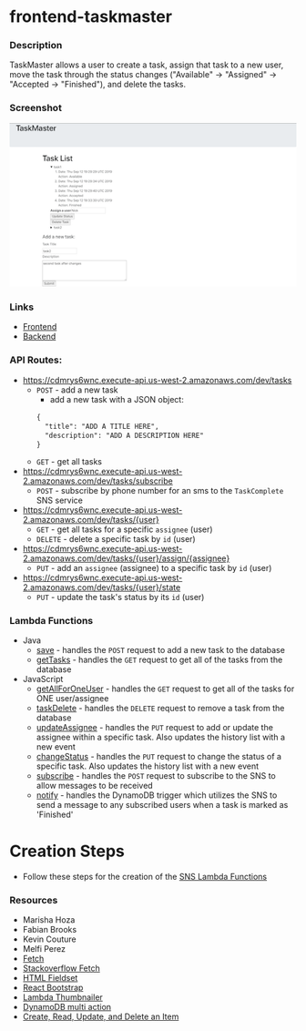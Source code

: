 # frontend-taskmaster

### Description
TaskMaster allows a user to create a task, assign that task to a new user, move the task through the status changes ("Available" -> "Assigned" -> "Accepted -> "Finished"), and delete the tasks.

### Screenshot
![screenshot](./frontend-taskmaster/src/assets/taskmaster.png)

### Links
* [Frontend](http://taskmaster-np.s3-website-us-west-2.amazonaws.com/)
* [Backend](https://cdmrys6wnc.execute-api.us-west-2.amazonaws.com/dev/tasks)

### API Routes:
* https://cdmrys6wnc.execute-api.us-west-2.amazonaws.com/dev/tasks
  * `POST` - add a new task
    * add a new task with a JSON object:
    ```
    {
      "title": "ADD A TITLE HERE",
      "description": "ADD A DESCRIPTION HERE"
    }
    ```
  * `GET` - get all tasks
* https://cdmrys6wnc.execute-api.us-west-2.amazonaws.com/dev/tasks/subscribe
  * `POST` - subscribe by phone number for an sms to the `TaskComplete` SNS service
* https://cdmrys6wnc.execute-api.us-west-2.amazonaws.com/dev/tasks/{user}
  * `GET` - get all tasks for a specific `assignee` (user)
  * `DELETE` - delete a specific task by `id` (user)
* https://cdmrys6wnc.execute-api.us-west-2.amazonaws.com/dev/tasks/{user}/assign/{assignee}
  * `PUT` - add an `assignee` (assignee) to a specific task by `id` (user)
* https://cdmrys6wnc.execute-api.us-west-2.amazonaws.com/dev/tasks/{user}/state
  * `PUT` - update the task's status by its `id` (user)

### Lambda Functions
* Java
  * [save](./lambda-dynamo/src/main/java/lambda/dynamo/Library.java) - handles the `POST` request to add a new task to the database
  * [getTasks](./lambda-dynamo/src/main/java/lambda/dynamo/Library.java) - handles the `GET` request to get all of the tasks from the database
* JavaScript
  * [getAllForOneUser](./lambda-dynamo-events/oneUser.js) - handles the `GET` request to get all of the tasks for ONE user/assignee
  * [taskDelete](./lambda-dynamo-events/delete.js) - handles the `DELETE` request to remove a task from the database
  * [updateAssignee](./lambda-dynamo-events/assignee.js) - handles the `PUT` request to add or update the assignee within a specific task. Also updates the history list with a new event
  * [changeStatus](./lambda-dynamo-events/status.js) - handles the `PUT` request to change the status of a specific task. Also updates the history list with a new event
  * [subscribe](./lambda-sns/subscribe.js) - handles the `POST` request to subscribe to the SNS to allow messages to be received
  * [notify](./lambda-sns/notify.js) - handles the DynamoDB trigger which utilizes the SNS to send a message to any subscribed users when a task is marked as 'Finished'

# Creation Steps
* Follow these steps for the creation of the [SNS Lambda Functions](https://github.com/nparo-401/sns/blob/master/README.md)

### Resources
* Marisha Hoza
* Fabian Brooks
* Kevin Couture
* Melfi Perez
* [Fetch](https://developer.mozilla.org/en-US/docs/Web/API/Fetch_API/Using_Fetch)
* [Stackoverflow Fetch](https://stackoverflow.com/questions/40284338/javascript-fetch-delete-and-put-requests)
* [HTML Fieldset](https://www.w3schools.com/tags/tag_fieldset.asp)
* [React Bootstrap](https://react-bootstrap.github.io/getting-started/introduction/)
* [Lambda Thumbnailer](https://docs.aws.amazon.com/lambda/latest/dg/with-s3-example.html)
* [DynamoDB multi action](https://stackoverflow.com/questions/39382050/dynamodb-update-item-multi-action)
* [Create, Read, Update, and Delete an Item](https://docs.aws.amazon.com/amazondynamodb/latest/developerguide/GettingStarted.Js.03.html#GettingStarted.Js.03.03)
